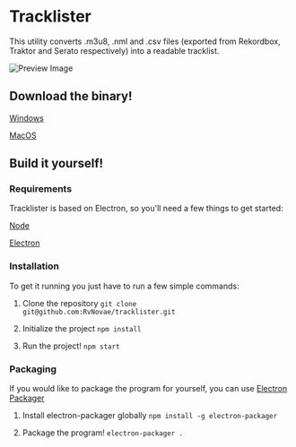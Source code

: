 # Tracklister

This utility converts .m3u8, .nml and .csv files (exported from Rekordbox, Traktor and Serato respectively) into a readable tracklist.

![Preview Image](https://puu.sh/DOpO7/18a2361bcb.png)

## Download the binary!

[Windows](https://we.tl/t-RmjnbYV1F3)

[MacOS](https://we.tl/t-iUVmfNfO3s)   

## Build it yourself!

### Requirements
Tracklister is based on Electron, so you'll need a few things to get started:

[Node](https://nodejs.org)

[Electron](https://electronjs.org/)

### Installation
To get it running you just have to run a few simple commands:

1. Clone the repository
`git clone git@github.com:RvNovae/tracklister.git`

2. Initialize the project
`npm install`

3. Run the project!
`npm start`

### Packaging
If you would like to package the program for yourself, you can use [Electron Packager](https://github.com/electron-userland/electron-packager)

1. Install electron-packager globally
`npm install -g electron-packager`

2. Package the program!
`electron-packager .`
